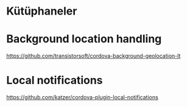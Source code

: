 # Kütüphaneler


# Background location handling
https://github.com/transistorsoft/cordova-background-geolocation-lt

# Local notifications
https://github.com/katzer/cordova-plugin-local-notifications
